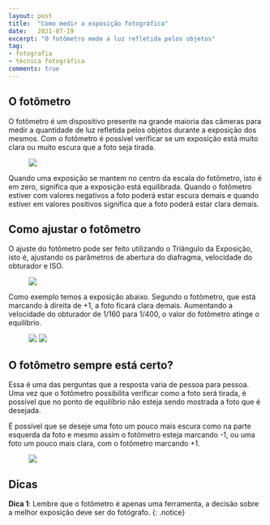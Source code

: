 ```yaml
---
layout: post
title:  "Como medir a exposição fotográfica"
date:   2021-07-19
excerpt: "O fotômetro mede a luz refletida pelos objetos"
tag:
- fotografia
- técnica fotográfica
comments: true
---
```

## O fotômetro
O fotômetro é um dispositivo presente na grande maioria das câmeras para medir a quantidade de luz refletida pelos objetos durante a exposição dos mesmos. Com o fotômetro é possível verificar se um exposição está muito clara ou muito escura que a foto seja tirada.

<figure>
	<img src="https://i.imgur.com/0yoagK0.png">
</figure>

Quando uma exposição se mantem no centro da escala do fotômetro, isto é em zero, significa que a exposição está equilibrada. Quando o fotômetro estiver com valores negativos a foto poderá estar escura demais e quando estiver em valores positivos significa que a foto poderá estar clara demais.

## Como ajustar o fotômetro
O ajuste do fotômetro pode ser feito utilizando o Triângulo da Exposição, isto é, ajustando os parâmetros de abertura do diafragma, velocidade do obturador e ISO.

<figure>
	<img src="https://i.imgur.com/PY7sXsl.png">
</figure>

Como exemplo temos a exposição abaixo. Segundo o fotômetro, que está marcando à direita de +1, a foto ficará clara demais. Aumentando a velocidade do obturador de 1/160 para 1/400, o valor do fotômetro atinge o equilíbrio.

<figure class="half">
    <img src="https://i.imgur.com/CzdGxSC.png">
    <img src="https://i.imgur.com/kUjpfp5.png">
</figure>

## O fotômetro sempre está certo?
Essa é uma das perguntas que a resposta varia de pessoa para pessoa. Uma vez que o fotômetro possibilita verificar como a foto será tirada, é possível que no ponto de equilíbrio não esteja sendo mostrada a foto que é desejada.

É possível que se deseje uma foto um pouco mais escura como na parte esquerda da foto e mesmo assim o fotômetro esteja marcando -1, ou uma foto um pouco mais clara, com o fotômetro marcando +1.

<figure>
	<img src="https://i.imgur.com/a0ZskNr.png">
</figure>

## Dicas
**Dica 1**: Lembre que o fotômetro é apenas uma ferramenta, a decisão sobre a melhor exposição deve ser do fotógrafo.
{: .notice}
